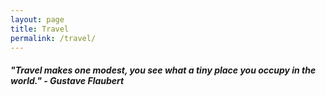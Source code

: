 ```yaml
---
layout: page
title: Travel
permalink: /travel/
---
```


<link rel="stylesheet" href="/assets/css/style.css">
<h5>"Travel makes one modest, you see what a tiny place you occupy in the world." - Gustave Flaubert</h5>
<!--The div element for the map -->
<div id="map"></div>
<!-- Replace the value of the key parameter with your own API key. -->
<script src="https://ajax.googleapis.com/ajax/libs/jquery/3.4.1/jquery.min.js"></script>
<script src="https://developers.google.com/maps/documentation/javascript/examples/markerclusterer/markerclustererplus@4.0.1.min.js"></script>
<script async defer src="https://maps.googleapis.com/maps/api/js?key=AIzaSyD5zz1ag4UQvBIYHfy0b1uLLt4QWnkygJE&callback=initMap"></script>
<script>
    // Initialize and add the map
    function initMap() {
        // The location of Seattle
        var seattle = {lat: 47.606, lng: -122.332};
        // The map, centered at Seattle
        var mapOptions = {
            zoom: 1, 
            center: seattle
        }
        var map = new google.maps.Map(
        document.getElementById('map'), mapOptions);
        var geocoder = new google.maps.Geocoder();
        $.getJSON("/cities.json", function(cities) {
            var markers = cities.map(function(city, i) {
                        var latlng = { lat: parseFloat(city.latlng[0]), lng: parseFloat(city.latlng[1])};                   
                        var imageString = `<img class='city-image' src='/assets/img/${city.name}.jpg'/>`;
                        var imagewindow = new google.maps.InfoWindow({
                            content: imageString
                        });
                        var marker = new google.maps.Marker({
                            map: map,
                            position: latlng,
                            animation: google.maps.Animation.DROP,
                            title: city.name,
                        });
                        imagewindow.open(map, marker);
                        return marker;
                    });            
            var markerCluster = new MarkerClusterer(map, markers,
                    {imagePath: 'https://developers.google.com/maps/documentation/javascript/examples/markerclusterer/m'});
        });          
    }
</script>